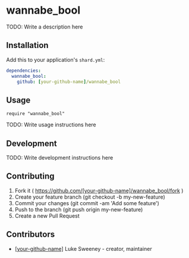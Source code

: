 # wannabe_bool

TODO: Write a description here

## Installation

Add this to your application's `shard.yml`:

```yaml
dependencies:
  wannabe_bool:
    github: [your-github-name]/wannabe_bool
```

## Usage

```crystal
require "wannabe_bool"
```

TODO: Write usage instructions here

## Development

TODO: Write development instructions here

## Contributing

1. Fork it ( https://github.com/[your-github-name]/wannabe_bool/fork )
2. Create your feature branch (git checkout -b my-new-feature)
3. Commit your changes (git commit -am 'Add some feature')
4. Push to the branch (git push origin my-new-feature)
5. Create a new Pull Request

## Contributors

- [[your-github-name]](https://github.com/[your-github-name]) Luke Sweeney - creator, maintainer
